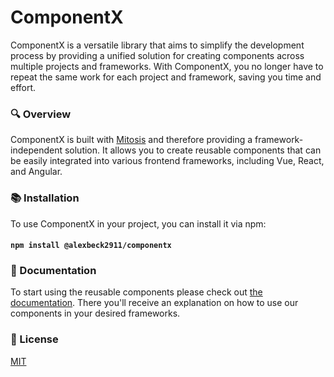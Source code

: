 # ComponentX

ComponentX is a versatile library that aims to simplify 
the development process by providing a unified solution for 
creating components across multiple projects and frameworks. 
With ComponentX, you no longer have to repeat the same work 
for each project and framework, saving you time and effort.

### 🔍 Overview
ComponentX is built with [Mitosis](https://github.com/BuilderIO/mitosis) 
and therefore providing a framework-independent 
solution. It allows you to create reusable components that can be 
easily integrated into various frontend frameworks, 
including Vue, React, and Angular.

### 📚 Installation
To use ComponentX in your project, you can install it via npm:

#### `npm install @alexbeck2911/componentx`

### 📗 Documentation
To start using the reusable components please check out [the documentation](docs/README.MD). There you'll receive an explanation on
how to use our components in your desired frameworks.

### 📃 License

[MIT](http://opensource.org/licenses/MIT)
